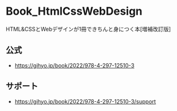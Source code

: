 # Book_HtmlCssWebDesign
HTML&amp;CSSとWebデザインが1冊できちんと身につく本[増補改訂版]

## 公式
+ https://gihyo.jp/book/2022/978-4-297-12510-3

## サポート
+ https://gihyo.jp/book/2022/978-4-297-12510-3/support
